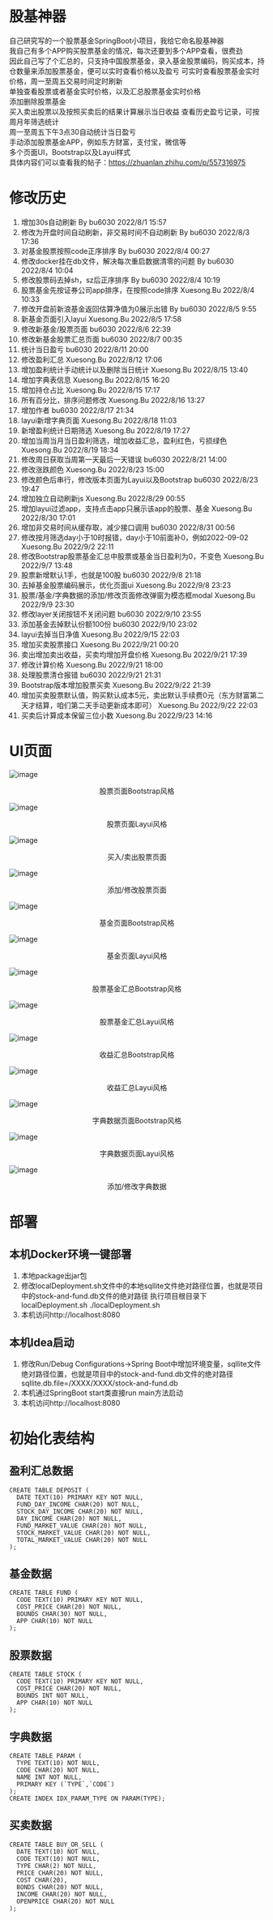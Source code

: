 # 股基神器
自己研究写的一个股票基金SpringBoot小项目，我给它命名股基神器  
我自己有多个APP购买股票基金的情况，每次还要到多个APP查看，很费劲  
因此自己写了个汇总的，只支持中国股票基金，录入基金股票编码，购买成本，持仓数量来添加股票基金，便可以实时查看价格以及盈亏
可实时查看股票基金实时价格，周一至周五交易时间定时刷新  
单独查看股票或者基金实时价格，以及汇总股票基金实时价格  
添加删除股票基金  
买入卖出股票以及按照买卖后的结果计算展示当日收益
查看历史盈亏记录，可按周月年筛选统计  
周一至周五下午3点30自动统计当日盈亏  
手动添加股票基金APP，例如东方财富，支付宝，微信等  
多个页面UI，Bootstrap以及Layui样式  
具体内容们可以查看我的帖子：<https://zhuanlan.zhihu.com/p/557316975>  
# 修改历史
1. 增加30s自动刷新 By bu6030 2022/8/1 15:57  
2. 修改为开盘时间自动刷新，非交易时间不自动刷新 By bu6030 2022/8/3 17:36  
3. 对基金股票按照code正序排序 By bu6030 2022/8/4 00:27  
4. 修改docker挂在db文件，解决每次重启数据清零的问题 By bu6030 2022/8/4 10:04  
5. 修改股票码去掉sh，sz后正序排序 By bu6030 2022/8/4 10:19  
6. 股票基金先按证券公司app排序，在按照code排序 Xuesong.Bu 2022/8/4 10:33  
7. 修改开盘前新浪基金返回估算净值为0展示出错 By bu6030 2022/8/5 9:55  
8. 新基金页面引入layui Xuesong.Bu 2022/8/5 17:58  
9. 修改新基金/股票页面 bu6030 2022/8/6 22:39  
10. 修改新基金股票汇总页面 bu6030 2022/8/7 00:35  
11. 统计当日盈亏 bu6030 2022/8/11 20:00  
12. 修改盈利汇总 Xuesong.Bu 2022/8/12 17:06  
13. 增加盈利统计手动统计以及删除当日统计 Xuesong.Bu 2022/8/15 13:40  
14. 增加字典表信息 Xuesong.Bu 2022/8/15 16:20  
15. 增加持仓占比 Xuesong.Bu 2022/8/15 17:17  
16. 所有百分比，排序问题修改 Xuesong.Bu 2022/8/16 13:27  
17. 增加作者 bu6030 2022/8/17 21:34  
18. layui新增字典页面 Xuesong.Bu 2022/8/18 11:03  
19. 新增盈利统计日期筛选 Xuesong.Bu 2022/8/19 17:27  
20. 增加当周当月当日盈利筛选，增加收益汇总，盈利红色，亏损绿色 Xuesong.Bu 2022/8/19 18:34  
21. 修改周日获取当周第一天最后一天错误 bu6030 2022/8/21 14:00  
22. 修改涨跌颜色 Xuesong.Bu 2022/8/23 15:00  
23. 修改颜色后串行，修改版本页面为Layui以及Bootstrap bu6030 2022/8/23 19:47  
24. 增加独立自动刷新js Xuesong.Bu 2022/8/29 00:55  
25. 增加layui过滤app，支持点击app只展示该app的股票、基金 Xuesong.Bu 2022/8/30 17:01  
26. 增加非交易时间从缓存取，减少接口调用 bu6030 2022/8/31 00:56  
27. 修改按月筛选day小于10时报错，day小于10前面补0，例如2022-09-02 Xuesong.Bu 2022/9/2 22:11  
28. 修改Bootstrap股票基金汇总中股票或基金当日盈利为0，不变色 Xuesong.Bu 2022/9/7 13:48
29. 股票新增默认1手，也就是100股 bu6030 2022/9/8 21:18
30. 去掉基金股票编码展示，优化页面ui Xuesong.Bu 2022/9/8 23:23
31. 股票/基金/字典数据的添加/修改页面修改弹窗为模态框modal Xuesong.Bu 2022/9/9 23:30
32. 修改layer关闭按钮不关闭问题 bu6030 2022/9/10 23:55
33. 添加基金去掉默认份额100份 bu6030 2022/9/10 23:02
34. layui去掉当日净值 Xuesong.Bu 2022/9/15 22:03
35. 增加买卖股票接口 Xuesong.Bu 2022/9/21 00:20
36. 卖出增加卖出收益，买卖均增加开盘价格 Xuesong.Bu 2022/9/21 17:39
37. 修改计算价格 Xuesong.Bu 2022/9/21 18:00
38. 处理股票清仓报错 bu6030 2022/9/21 21:31
39. Bootstrap版本增加股票买卖 Xuesong.Bu 2022/9/22 21:39
40. 增加买卖股票默认值，购买默认成本5元，卖出默认手续费0元（东方财富第二天才结算，咱们第二天手动更新成本即可） Xuesong.Bu 2022/9/22 22:03
41. 买卖后计算成本保留三位小数 Xuesong.Bu 2022/9/23 14:16
# UI页面
![image](https://user-images.githubusercontent.com/11482988/191644817-b8fd3dcf-e8aa-4582-84b0-afb2927d156d.png) 
<center>股票页面Bootstrap风格</center>  

![image](https://user-images.githubusercontent.com/11482988/191644906-f475dd4c-2a19-4bfb-a597-2d0805f07a18.png)
<center>股票页面Layui风格</center>  

![image](https://user-images.githubusercontent.com/11482988/191645032-f6877706-45c7-4dba-8dd2-95a76e9c6d1b.png)
<center>买入/卖出股票页面</center>  

![image](https://user-images.githubusercontent.com/11482988/189321022-9f6b4889-4730-4b29-aed0-a63692496693.png)  
<center>添加/修改股票页面</center>  

![image](https://user-images.githubusercontent.com/11482988/187102557-eceb7eb4-bb02-46fc-88e7-e826b36dab94.png)  
<center>基金页面Bootstrap风格</center>  

![image](https://user-images.githubusercontent.com/11482988/187102572-6cca4390-d854-4bab-a4b0-a8dc3e6113fb.png)  
<center>基金页面Layui风格</center>  

![image](https://user-images.githubusercontent.com/11482988/187102586-7532e589-0548-4158-aa55-3ff5e91f678e.png)  
<center>股票基金汇总Bootstrap风格</center>  

![image](https://user-images.githubusercontent.com/11482988/187102599-fc19736d-808e-4ac6-8f3d-044c7b846e27.png)
<center>股票基金汇总Layui风格</center>  

![image](https://user-images.githubusercontent.com/11482988/187102638-8cbf30d5-a500-4c76-8bce-6313a7b916df.png)  
<center>收益汇总Bootstrap风格</center>  

![image](https://user-images.githubusercontent.com/11482988/187102651-fa629e8c-0524-4c6a-aa56-9091f9f0ed50.png)  
<center>收益汇总Layui风格</center>  

![image](https://user-images.githubusercontent.com/11482988/187102663-91f5d6bc-15fa-403f-a674-3561b531aaa8.png)  
<center>字典数据页面Bootstrap风格</center>  

![image](https://user-images.githubusercontent.com/11482988/187102675-6c9b9fce-5f26-4388-8ad8-1cba51ec98a8.png)  
<center>字典数据页面Layui风格</center>  

![image](https://user-images.githubusercontent.com/11482988/189321234-e7416c96-5cb4-4b1a-af9d-a593dc0c0b6d.png)  
<center>添加/修改字典数据</center>  

# 部署
## 本机Docker环境一键部署
1. 本地package出jar包
2. 修改localDeployment.sh文件中的本地sqllite文件绝对路径位置，也就是项目中的stock-and-fund.db文件的绝对路径
执行项目根目录下localDeployment.sh
./localDeployment.sh
3. 本机访问http://localhost:8080

## 本机Idea启动
1. 修改Run/Debug Configurations->Spring Boot中增加环境变量，sqllite文件绝对路径位置，也就是项目中的stock-and-fund.db文件的绝对路径
sqllite.db.file=/XXXX/XXXX/stock-and-fund.db
2. 本机通过SpringBoot start类直接run main方法启动
3. 本机访问http://localhost:8080

# 初始化表结构
## 盈利汇总数据
```
CREATE TABLE DEPOSIT (
  DATE TEXT(10) PRIMARY KEY NOT NULL,
  FUND_DAY_INCOME CHAR(20) NOT NULL,
  STOCK_DAY_INCOME CHAR(20) NOT NULL,
  DAY_INCOME CHAR(20) NOT NULL,
  FUND_MARKET_VALUE CHAR(20) NOT NULL,
  STOCK_MARKET_VALUE CHAR(20) NOT NULL,
  TOTAL_MARKET_VALUE CHAR(20) NOT NULL
);
```
## 基金数据
```
CREATE TABLE FUND (
  CODE TEXT(10) PRIMARY KEY NOT NULL,
  COST_PRICE CHAR(20) NOT NULL,
  BOUNDS CHAR(30) NOT NULL,
  APP CHAR(10) NOT NULL
);
```
## 股票数据
```
CREATE TABLE STOCK (
  CODE TEXT(10) PRIMARY KEY NOT NULL,
  COST_PRICE CHAR(20) NOT NULL,
  BOUNDS INT NOT NULL,
  APP CHAR(10) NOT NULL
);
```
## 字典数据
```
CREATE TABLE PARAM (
  TYPE TEXT(10) NOT NULL,
  CODE CHAR(20) NOT NULL,
  NAME INT NOT NULL,
  PRIMARY KEY (`TYPE`,`CODE`)
);
CREATE INDEX IDX_PARAM_TYPE ON PARAM(TYPE);
```
## 买卖数据
```
CREATE TABLE BUY_OR_SELL (
  DATE TEXT(10) NOT NULL,
  CODE TEXT(10) NOT NULL,
  TYPE CHAR(2) NOT NULL,
  PRICE CHAR(20) NOT NULL,
  COST CHAR(20),
  BONDS CHAR(20) NOT NULL,
  INCOME CHAR(20) NOT NULL,
  OPENPRICE CHAR(20) NOT NULL
);
```
